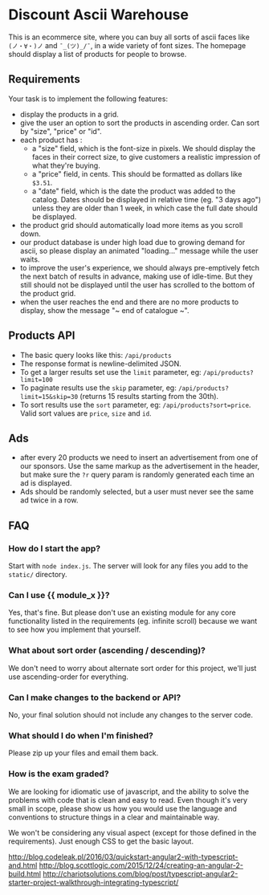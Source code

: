 Discount Ascii Warehouse
====

This is an ecommerce site, where you can buy all sorts of ascii faces like `(ノ・∀・)ノ` and `¯_(ツ)_/¯`, in a wide variety of font sizes. The homepage should display a list of products for people to browse.

Requirements
----

Your task is to implement the following features:

- display the products in a grid.
- give the user an option to sort the products in ascending order. Can sort by "size", "price" or "id".
- each product has :
  - a "size" field, which is the font-size in pixels. We should display the faces in their correct size, to give customers a realistic impression of what they're buying.
  - a "price" field, in cents. This should be formatted as dollars like `$3.51`.
  - a "date" field, which is the date the product was added to the catalog. Dates should be displayed in relative time (eg. "3 days ago") unless they are older than 1 week, in which case the full date should be displayed.
- the product grid should automatically load more items as you scroll down.
- our product database is under high load due to growing demand for ascii, so please display an animated "loading..." message while the user waits.
- to improve the user's experience, we should always pre-emptively fetch the next batch of results in advance, making use of idle-time.  But they still should not be displayed until the user has scrolled to the bottom of the product grid.
- when the user reaches the end and there are no more products to display, show the message "~ end of catalogue ~".

Products API
----

- The basic query looks like this: `/api/products`
- The response format is newline-delimited JSON.
- To get a larger results set use the `limit` parameter, eg: `/api/products?limit=100`
- To paginate results use the `skip` parameter, eg: `/api/products?limit=15&skip=30` (returns 15 results starting from the 30th).
- To sort results use the `sort` parameter, eg: `/api/products?sort=price`. Valid sort values are `price`, `size` and `id`.

Ads
----

- after every 20 products we need to insert an advertisement from one of our sponsors. Use the same markup as the advertisement in the header, but make sure the `?r` query param is randomly generated each time an ad is displayed.
- Ads should be randomly selected, but a user must never see the same ad twice in a row.

FAQ
----

### How do I start the app?

Start with `node index.js`. The server will look for any files you add to the `static/` directory.

### Can I use {{ module_x }}?

Yes, that's fine. But please don't use an existing module for any core functionality listed in the requirements (eg. infinite scroll) because we want to see how you implement that yourself.

### What about sort order (ascending / descending)?

We don't need to worry about alternate sort order for this project, we'll just use ascending-order for everything.

### Can I make changes to the backend or API?

No, your final solution should not include any changes to the server code.

### What should I do when I'm finished?

Please zip up your files and email them back.

### How is the exam graded?

We are looking for idiomatic use of javascript, and the ability to solve the problems with code that is clean and easy to read. Even though it's very small in scope, please show us how you would use the language and conventions to structure things in a clear and maintainable way.

We won't be considering any visual aspect (except for those defined in the requirements).  Just enough CSS to get the basic layout.

http://blog.codeleak.pl/2016/03/quickstart-angular2-with-typescript-and.html
http://blog.scottlogic.com/2015/12/24/creating-an-angular-2-build.html
http://chariotsolutions.com/blog/post/typescript-angular2-starter-project-walkthrough-integrating-typescript/
